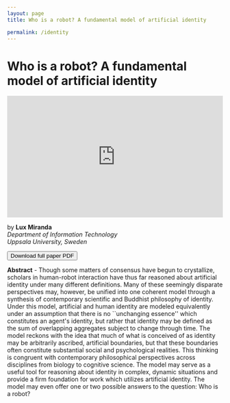```yaml
---
layout: page
title: Who is a robot? A fundamental model of artificial identity

permalink: /identity
---
```


<link rel="stylesheet" type="text/css" href="/css/buttons.css" />

<h1>Who is a robot? A fundamental model of artificial identity</h1>

<iframe style="width: 100%; aspect-ratio: 16/9;" src="https://www.youtube.com/embed/lcr_ZP5ThB8?si=F7OVjUlS3JIIXkoe" title="YouTube video player" frameborder="0" allow="accelerometer; autoplay; clipboard-write; encrypted-media; gyroscope; picture-in-picture; web-share" referrerpolicy="strict-origin-when-cross-origin" allowfullscreen></iframe>


by **Lux Miranda** <br />
_Department of Information Technology_ <br />
_Uppsala University, Sweden_ <br />


<a class="nounderline" href="/publications/miranda_2024.pdf">
    <button class="btn">
        <i class="fas fa-file-alt"></i> Download full paper PDF
    </button>
</a>
<!--
<a class="nounderline" href="https://dl.acm.org/doi/10.1145/3610978.3640768">
    <button class="btn">
        <i class="ai ai-acmdl"></i> View on ACM Digital Library
    </button>
</a>
-->



**Abstract** - Though some matters of consensus have begun to crystallize, scholars in human-robot interaction have thus far reasoned about artificial identity under many different definitions. Many of these seemingly disparate perspectives may, however, be unified into one coherent model through a synthesis of contemporary scientific and Buddhist philosophy of identity. Under this model, artificial and human identity are modeled equivalently under an assumption that there is no ``unchanging essence'' which constitutes an agent's identity, but rather that identity may be defined as the sum of overlapping aggregates subject to change through time. The model reckons with the idea that much of what is conceived of as identity may be arbitrarily ascribed, artificial boundaries, but that these boundaries often constitute substantial social and psychological realities. This thinking is congruent with contemporary philosophical perspectives across disciplines from biology to cognitive science. The model may serve as a useful tool for reasoning about identity in complex, dynamic situations and provide a firm foundation for work which utilizes artificial identity. The model may even offer one or two possible answers to the question: Who is a robot?





